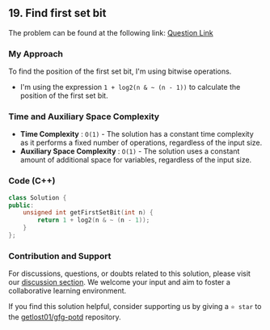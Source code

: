 ## 19. Find first set bit

The problem can be found at the following link: [Question Link](https://practice.geeksforgeeks.org/problems/find-first-set-bit-1587115620/1)

### My Approach
To find the position of the first set bit, I'm using bitwise operations.
- I'm using the expression `1 + log2(n & ~ (n - 1))` to calculate the position of the first set bit.

### Time and Auxiliary Space Complexity

- **Time Complexity** : `O(1)` - The solution has a constant time complexity as it performs a fixed number of operations, regardless of the input size.
- **Auxiliary Space Complexity** : `O(1)` - The solution uses a constant amount of additional space for variables, regardless of the input size.

### Code (C++)
```cpp
class Solution {
public:
    unsigned int getFirstSetBit(int n) {
        return 1 + log2(n & ~ (n - 1));
    }
};
```

### Contribution and Support

For discussions, questions, or doubts related to this solution, please visit our [discussion section](https://github.com/getlost01/gfg-potd/discussions). We welcome your input and aim to foster a collaborative learning environment.

If you find this solution helpful, consider supporting us by giving a `⭐ star` to the [getlost01/gfg-potd](https://github.com/getlost01/gfg-potd) repository.